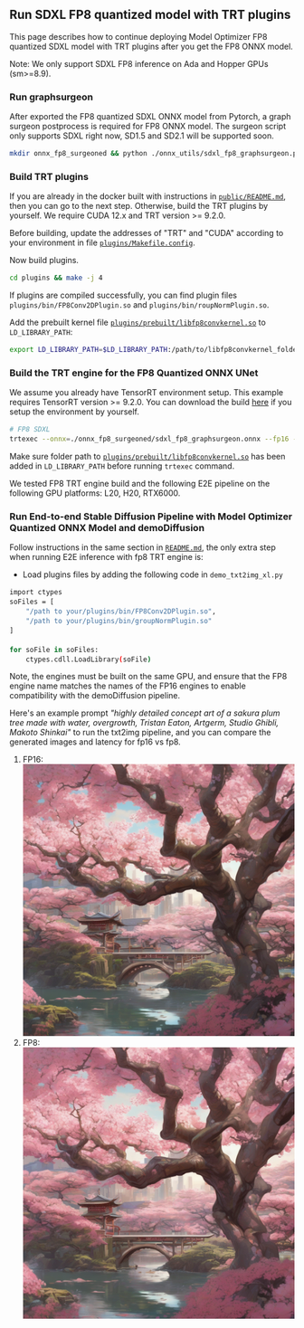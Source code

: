 ## Run SDXL FP8 quantized model with TRT plugins

This page describes how to continue deploying Model Optimizer FP8 quantized SDXL model with TRT plugins after you get the FP8 ONNX model.

Note: We only support SDXL FP8 inference on Ada and Hopper GPUs (sm>=8.9).

### Run graphsurgeon

After exported the FP8 quantized SDXL ONNX model from Pytorch, a graph surgeon postprocess is required for FP8 ONNX model. The surgeon script only supports SDXL right now, SD1.5 and SD2.1 will be supported soon.

```sh
mkdir onnx_fp8_surgeoned && python ./onnx_utils/sdxl_fp8_graphsurgeon.py --onnx-path ./onnx_fp8/unet.onnx  --output-onnx ./onnx_fp8_surgeoned/sdxl_fp8_graphsurgeon.onnx
```

### Build TRT plugins

If you are already in the docker built with instructions in [`public/README.md`](../README.md), then you can go to the next step. Otherwise, build the TRT plugins by yourself. We require CUDA 12.x and TRT version >= 9.2.0.

Before building, update the addresses of "TRT" and "CUDA" according to your environment in file [`plugins/Makefile.config`](../plugins/Makefile.config).

Now build plugins.

```sh
cd plugins && make -j 4
```

If plugins are compiled successfully, you can find plugin files `plugins/bin/FP8Conv2DPlugin.so` and `plugins/bin/roupNormPlugin.so`.

Add the prebuilt kernel file [`plugins/prebuilt/libfp8convkernel.so`](../plugins/prebuilt/libfp8convkernel.so) to `LD_LIBRARY_PATH`:

```sh
export LD_LIBRARY_PATH=$LD_LIBRARY_PATH:/path/to/libfp8convkernel_folder/
```

### Build the TRT engine for the FP8 Quantized ONNX UNet

We assume you already have TensorRT environment setup. This example requires TensorRT version >= 9.2.0. You can download the build [here](https://developer.nvidia.com/downloads/compute/machine-learning/tensorrt/9.3.0/tensorrt-9.3.0.1.linux.x86_64-gnu.cuda-12.2.tar.gz) if you setup the environment by yourself.

```sh
# FP8 SDXL
trtexec --onnx=./onnx_fp8_surgeoned/sdxl_fp8_graphsurgeon.onnx --fp16 --saveEngine=fp8.engine --shapes=sample:2x4x128x128,timestep:1,encoder_hidden_states:2x77x2048,text_embeds:2x1280,time_ids:2x6 --builderOptimizationLevel=4 --fp8 --staticPlugins=./plugins/bin/FP8Conv2DPlugin.so --staticPlugins=./plugins/bin/groupNormPlugin.so
```

Make sure folder path to [`plugins/prebuilt/libfp8convkernel.so`](../plugins/prebuilt/libfp8convkernel.so) has been added in `LD_LIBRARY_PATH` before running `trtexec` command.

We tested FP8 TRT engine build and the following E2E pipeline on the following GPU platforms: L20, H20, RTX6000.

### Run End-to-end Stable Diffusion Pipeline with Model Optimizer Quantized ONNX Model and demoDiffusion

Follow instructions in the same section in [`README.md`](README.md), the only extra step when running E2E inference with fp8 TRT engine is:

- Load plugins files by adding the following code in `demo_txt2img_xl.py`

```sh
import ctypes
soFiles = [
    "/path to your/plugins/bin/FP8Conv2DPlugin.so",
    "/path to your/plugins/bin/groupNormPlugin.so"
]

for soFile in soFiles:
    ctypes.cdll.LoadLibrary(soFile)
```

Note, the engines must be built on the same GPU, and ensure that the FP8 engine name matches the names of the FP16 engines to enable compatibility with the demoDiffusion pipeline.

Here's an example prompt *"highly detailed concept art of a sakura plum tree made with water, overgrowth, Tristan Eaton, Artgerm, Studio Ghibli, Makoto Shinkai"* to run the txt2img pipeline, and you can compare the generated images and latency for fp16 vs fp8.

1. FP16: ![Image generated with fp16 engine](./assets/xl_base-fp16-sakura.png)
1. FP8: ![Image generated with fp8 engine](./assets/xl_base-fp8-sakura.png)
